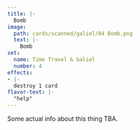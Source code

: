 ```yaml
---
title: |-
  Bomb
image: 
  path: cards/scanned/galiel/04 Bomb.png
  text: |-
    Bomb
set:
  name: Time Travel & Galiel
  number: 4
effects: 
- |-
  destroy 1 card
flavor-text: |-
  "help"
---
```

Some actual info about this thing TBA.
